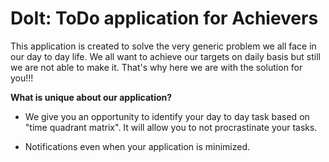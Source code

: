 # DoIt: ToDo application for Achievers

This application is created to solve the very generic problem we all face in our day to day life. We all want to achieve our 
targets on daily basis but still we are not able to make it. That's why here we are with the solution for you!!!

**What is unique about our application?**

- We give you an opportunity to identify your day to day task based on "time quadrant matrix". It will allow you to not 
procrastinate your tasks.

- Notifications even when your application is minimized.
